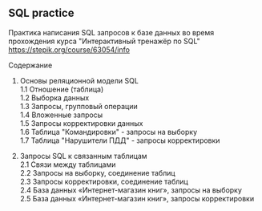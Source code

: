 ## SQL practice
Практика написания SQL запросов к базе данных во время прохождения курса "Интерактивный тренажёр по SQL" https://stepik.org/course/63054/info

Содержание
  
1. Основы реляционной модели SQL  
1.1 Отношение (таблица)  
1.2 Выборка данных  
1.3 Запросы, групповый операции  
1.4 Вложенные запросы  
1.5 Запросы корректировки данных  
1.6 Таблица "Командировки" - запросы на выборку  
1.7 Таблица "Нарушители ПДД" - запросы корректировки  

2. Запросы SQL к связанным таблицам  
2.1 Связи между таблицами  
2.2 Запросы на выборку, соединение таблиц  
2.3 Запросы корректировки, соединение таблиц  
2.4 База данных «Интернет-магазин книг», запросы на выборку  
2.5 База данных «Интернет-магазин книг», запросы корректировки  